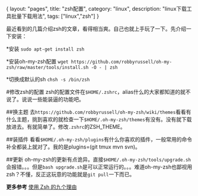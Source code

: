 {
layout: "pages",
title: "zsh配置",
category: "linux",
description: "linux下载工具批量下载用法",
tags: ["linux","zsh"]
}

最近看到的几篇介绍zsh的文章，看得相当爽。自己也就上手玩了一下。先介绍一下安装：

*安装
	```sudo apt-get install zsh```

*安装oh-my-zsh配置
	```wget https://github.com/robbyrussell/oh-my-zsh/raw/master/tools/install.sh -O - | zsh```

*切换成默认的sh
	```chsh -s /bin/zsh```

#修改zsh的配置
zsh的配置文件在`$HOME/.zshrc`，alias什么的大家都知道的就不说了。说说一些能装逼的功能吧。

##换主题
去`https://github.com/robbyrussell/oh-my-zsh/wiki/themes`看看有什么主题，挑到喜欢的就检查一下`$HOME/.oh-my-zsh/themes`有没有。没有就下载放进去。有就简单了。修改`.zshrc`的ZSH_THEME。

##装插件
看看`$HOME/.oh-my-zsh/plugins`有什么你喜欢的插件，一般常用的命令补全都装上就对了。我的是plugins=(git tmux mvn svn)。

##更新
oh-my-zsh的更新有点诡异。直接`$HOME/.oh-my-zsh/tools/upgrade.sh`会报错。。。但是`bash upgrade.sh`是可以正常运行的。。。难道oh-my-zsh也鄙视用zsh？不懂，反正这玩意的功能就是`git pull`一下而已。

**更多参考**
[使用 Zsh 的九个理由](http://lostjs.com/2012/09/27/zsh/)
